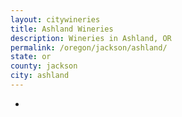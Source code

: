 ```yaml
---
layout: citywineries
title: Ashland Wineries
description: Wineries in Ashland, OR
permalink: /oregon/jackson/ashland/
state: or
county: jackson
city: ashland
---
```

-
